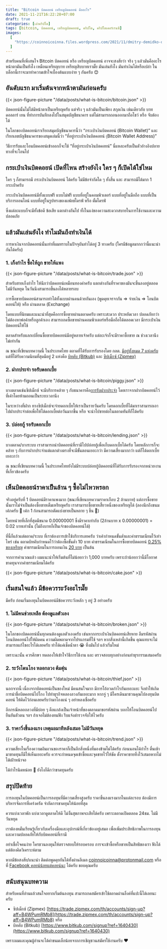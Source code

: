```yaml
---
title: "Bitcoin บิตคอยน์ เหรียญบิตคอยน์ คืออะไร"
date: 2021-11-21T16:22:28+07:00
draft: true
categories: [เล่าคริปโต]
tags: [bitcoin, บิตคอยน์, เหรียญบิตคอยน์, คริปโต, คริปโตเคอร์เรนซี]
images:
  [
    "https://coinnoicoinna.files.wordpress.com/2021/11/dmitry-demidko-og3a-ilg8ay-unsplash_q85_r768x.jpg",
  ]
---
```


สำหรับคนที่เพิ่งสนใจ Bitcoin บิตคอยน์ หรือ เหรียญบิตคอยน์ อาจจะสงสัยว่า จริง ๆ แล้วมันคืออะไร หน้าตามันเป็นยังไง เหมือนเหรียญบาท เหรียญสิบบาทเรามั๊ย มันเล่นยังไง มันทำเงินได้หรือเปล่า ในบล็อกนี้เราจะมาทำความเข้าใจเบื้องต้นแบบง่าย ๆ กันครับ 😊

<!--more-->

## อันดับแรก มาเริ่มต้นจากหน้าตามันก่อนครับ

{{< json-figure-picture "/data/posts/what-is-bitcoin/bitcoin.json" >}}

บิตคอยน์นั้นไม่ได้มีหน้าตาเป็นเหรียญครับ แต่จริง ๆ แล้วมันเป็นเพียง สกุลเงิน เช่นเดียวกับ บาท ดอลลาร์ เยน ที่ทำการบันทึกลงไปในสมุดบัญชีธนาคาร แต่ไม่สามารถถอนออกมาถือโชว์ หรือ จับต้องได้

ในโลกของบิตคอยน์เราเรียกสมุดบัญชีธนาคารนี้ว่า “กระเป๋าเงินบิตคอยน์ (Bitcoin Wallet)” และเรียกเลขบัญชีธนาคารของสมุดเล่มนี้ว่า “ที่อยู่กระเป๋าเงินบิตคอยน์ (ฺBitcoin Wallet Address)”

วิธีการรับและโอนบิตคอยน์เข้าออกก็จะใช้ “ที่อยู่กระเป๋าเงินบิตคอยน์” นี่แหละครับเป็นตัวอ้างอิงปลายทางที่จะโอนไป

## กระเป๋าเงินบิตคอยน์ เปิดที่ไหน สร้างยังไง ใคร ๆ ก็เปิดได้ใช่ไหม

ใคร ๆ ก็สามารถมี กระเป๋าเงินบิตคอยน์ ได้ครับ ไม่มีข้อจำกัดใด ๆ ทั้งสิ้น และ สามารถมีได้มาก 1 กระเป๋าครับ

กระเป๋าเงินบิตคอยน์มีทั้งแบบฟรี แบบไม่ฟรี แบบที่อยู่ในคอมพิวเตอร์ แบบที่อยู่ในมือถือ แบบที่เป็นบริการออนไลน์ แบบที่อยู่ในรูปทรงของแฟลชไดรฟ์ หรือ ตั้มไดรฟ์

ซึ่งแต่ละแบบก็จะมีทั้งข้อดี ข้อเสีย แตกต่างกันไป ทั้งในแง่ของความสะดวกสบายในการใช้งานและความปลอดภัย

## แล้วมันเล่นยังไง ทำไมมันถึงทำเงินได้

การหาเงินจากบิตคอยน์นั้นเท่าที่ผมทราบในปัจจุบันทำได้อยู่ 3 ทางครับ (ใครมีข้อมูลมากกว่านี้แนะนำกันได้ครับ)

### 1. เก็งกำไร ซื้อให้ถูก ขายให้แพง

{{< json-figure-picture "/data/posts/what-is-bitcoin/trade.json" >}}

สำหรับสายเก็งกำไร ให้นึกว่าบิตคอยน์เหมือนทองคำครับ แตกต่างกันที่ราคาของมันจะขึ้นลงอยู่ตลอด ไม่มีวันหยุด ในวันนึงสามารถขึ้นลงได้หลายรอบ

การซื้อขายบิตคอยน์สามารถทำได้ทั้งแบบผ่านคนด้วยกันเอง (พูดคุยเจรจากัน => จ่ายเงิน => โอนบิตคอยน์ให้) หรือ ผ่านตลาด (Exchange)

โดยแบบที่นิยมและแนะนำที่สุดคือการซื้อขายผ่านตลาดครับ เพราะสะดวก ประหยัดเวลา ปลอดภัยกว่า ไม่ต้องหาพ่อค้าหรือลูกค้าเอง สามารถกดซื้อขายผ่านคอมพิวเตอร์หรือมือถือได้ตลอดเวลา มีกระเป๋าเงินบิตคอยน์ให้ใช้

ตลาดสำหรับแลกเปลี่ยนซื้อขายบิตคอยน์มีอยู่หลายเจ้าครับ แต่ละเจ้าก็จะมีราคาซื้อขาย ณ ช่วงเวลานึงไม่เท่ากัน

ณ ขณะที่เขียนบทความนี้ ในประเทศไทย ตลาดที่ได้รับการรับรองโดย กลต. [มีอยู่ทั้งหมด 7 แห่งครับ](https://www.sec.or.th/digitalasset) แต่ที่ได้รับความนิยมที่สุดมีอยู่ 2 แห่งคือ [บิทคับ (Bitkub)](https://www.bitkub.com/) และ [ซิปเม็กซ์ (Zipmex)](https://zipmex.com/th/)

### 2. ฝากประจำ รอรับดอกเบี้ย

{{< json-figure-picture "/data/posts/what-is-bitcoin/piggy.json" >}}

บางตลาดเช่นซิปเม็กซ์ จะมีบริการคล้าย ๆ กับธนาคารคือ[การรับฝากประจำ](https://zipmex.com/th/ziplock/) โดยเราจากฝากบิตคอยน์ไว้ที่เค้าโดยห้ามถอนเป็นระยะเวลานึง

ในระหว่างที่ฝาก ทางซิปเม็กซ์จะจ่ายดอกเบี้ยให้เราเป็นรายวันครับ โดยดอกเบี้ยที่ได้มาเราสามารถเอาไปฝากประจำต่อเพื่อให้ได้ดอกเบี้ยต่อวันมากขึ้น หรือ จะนำไปขายต่อในตลาดทันทีก็ได้ครับ

### 3. ปล่อยกู้ รอรับดอกเบี้ย

{{< json-figure-picture "/data/posts/what-is-bitcoin/lending.json" >}}

บางตลาด/บางระบบ เราสามารถนำบิตคอยน์ที่เรามีไปปล่อยกู้เพื่อเก็บดอกเบี้ยได้ครับ โดยหลักการก็จะคล้าย ๆ กับการฝากประจำแต่แตกต่างตรงที่จะมีขั้นตอนเยอะกว่า มีความเสี่ยงมากกว่า แต่ก็ได้ดอกเบี้ยเยอะกว่า

ณ ขณะที่เขียนบทความนี้ ในประเทศไทยยังไม่มีระบบปล่อยกู้บิตคอยน์ที่ได้รับการรับรองจากหน่วยงานที่เกี่ยวข้องครับ

## เห็นบิตคอยน์ราคาเป็นล้าน ๆ ซื้อไม่ไหวหรอก

จริงอยู่ครับที่ 1 บิตคอยน์มีราคาแพงมาก (ขณะที่เขียนบทความราคาเกือบ 2 ล้านบาท) แต่การซื้อขายนั้นเราไม่จำเป็นต้องซื้อขายเต็มเหรียญครับ เราสามารถซื้อขายเสี้ยวหนึ่งของเหรียญได้ (ลองนึกถึงขนมเค้กครับ
🎂 เค้ก 1 ก้อนสามารถตัดแบ่งขายเป็นหลาย ๆ ชิ้น 🍰)

โดยหน่วยที่เล็กที่สุดมีขนาด 0.00000001 ซึ่งมีราคาเท่ากับ (2ล้านบาท x 0.00000001) = 0.02 บาทเท่านั้น (ไม่ถึงบาทก็เป็นเจ้าของบิตคอยน์ได้)

ที่นี้ก็แล้วแต่ตลาด/ระบบ ที่เราต้องการเข้าใช้บริการเลยครับ ว่าเค้ากำหนดขั้นต่ำและค่าธรรมเนียมไว้เท่าไหร่ เช่น ตลาดบิทคับกำหนดไว้ว่าต้องซื้อขั้นต่ำ 10 บาท ค่าธรรมเนียมในการซื้อขายบิตคอยน์ [0.25% ของเหรียญ](https://www.bitkub.com/fee/cryptocurrency) ค่าธรรมเนียมในการถอนเงิน [20 บาท](https://www.bitkub.com/fee/thb) เป็นต้น

จากการคำนวณแล้ว ผมแนะนำให้เริ่มต้นที่ไม่น้อยกว่า 1,000 บาทครับ เพราะถ้าน้อยกว่านี้มีโอกาศขาดทุนจากค่าธรรมเนียมได้ครับ

{{< json-figure-picture "/data/posts/what-is-bitcoin/cake.json" >}}

## เริ่มสนใจแล้ว มีข้อควรระวังอะไรมั๊ย

มีครับ ก่อนเริ่มลงทุนในบิตคอยน์มีข้อควรระวังหลัก ๆ อยู่ 3 อย่างครับ

### 1. ไม่มีคนช่วยเหลือ ต้องดูแลตัวเอง

{{< json-figure-picture "/data/posts/what-is-bitcoin/broken.json" >}}

ในโลกของบิตคอยน์นั้นทุกคนต้องดูแลตัวเองครับ เช่นหากกระเป๋าเงินบิตคอยน์เสียหาย ลืมรหัสผ่าน โอนบิตคอยน์ไปให้ผิดคน ความผิดพลาดจากโปรแกรมที่ใช้ ฯลฯ หากสิ่งเหล่านี้เกิดขึ้น คุณแทบจะไม่สามารถแก้ไขอะไรได้เลยครับ ทำได้แค่เช็ดน้ำตา 😭 ทิ้งมันไป แล้วเริ่มใหม่

เพราะฉะนั้น ควรศึกษา ทดลองให้เข้าใจวิธีการใช้งาน และ ตรวจสอบทุกอย่างก่อนทำธุรกรรมเสมอครับ

### 2. ระวังโดนโกง หลอกลวง ต้มตุ๋น

{{< json-figure-picture "/data/posts/what-is-bitcoin/thief.json" >}}

นอกจากนี้ เนื่องจากบิตคอยน์เป็นของใหม่ มีคนสนใจมาก มีการโอ้อวดกำไรกันเยอะแยะ จึงทำให้เกิดการนำชื่อบิตคอยน์ไปโกง ไปทำธุรกิจหลองลวงกันเยอะมาก หากจู่ ๆ มีใครเดินมาชวนคุณไปลงทุนบิตคอยน์ ให้คิดไว้ก่อนเลยครับว่ามาโกงแน่ ๆ อย่าหลงเชื่อครับ

อีกกรณีหลอกลวงที่มีบ่อย ๆ คือแกล้งเป็นเจ้าหน้าที่ของตลาดมาขอรหัสผ่าน บอกให้โอนบิตคอยน์ไปยืนยันตัวตน ฯลฯ ถ้าเจอไม่ต้องทนฟัง รีบแจ้งตำรวจจับให้ไวครับ

### 3. ราคาวิ่งขึ้นลงแรง เหตุผลมาทีหลังเสมอ ไม่มีวันหยุด

{{< json-figure-picture "/data/posts/what-is-bitcoin/trend.json" >}}

ความเสี่ยงในเรื่องความผันผวนของราคาก็เป็นอีกสิ่งหนึ่งที่มองข้ามไม่ได้ครับ ก่อนนอนได้กำไร ตื่นเช้ามาขาดทุนก็มีให้เห็นเยอะครับ ควรจะกำหนดจุดเข้าซื้อและจุดขายไว้ให้ชัด ตั้งราคาขายทิ้งไว้เสมอหากไม่ได้เฝ้าหน้าจอ

ได้กำไรนิดหน่อย 💸 ยังไงก็ดีกว่าขาดทุนครับ

## สรุปปิดท้าย

การลงทุนในบิตคอยน์เป็นการลงทุนที่มีความเสี่ยงสูงครับ ราคาขึ้นลงแรงมากในแต่ละรอบ ต้องมีการบริหารจัดการที่เคร่งครัด จำกัดการขาดทุนให้น้อยที่สุด

ควรแบ่งเวลาพัก แบ่งเวลาดูตลาดให้ดี ไม่งั้นสุขภาพจะเสียได้ครับ เพราะตลาดเปิดตลอด 24ชม. ไม่มีวันหยุด

เราต้องหมั่นเรียนรู้เกี่ยวกับเครื่องมือและอุปกรณ์ที่เกี่ยวข้องอยู่เสมอ เพื่อเพิ่มประสิทธิภาพในการลงทุนและความปลอดภัยให้กับบิตคอยน์ที่เรามี

อย่าเชื่อใจคนง่าย ใครชวนลงทุนให้ตรวจสอบให้รอบครอบ การจะเข้าซื้อหรือขายเป็นสิทธิของเรา ฟังได้แต่ต้องคิดวิเคราะห์ตาม

หากมีข้อสงสัย/แนะนำ ติดต่อพูดคุยกันได้ทั้งผ่านอีเมล [coinnoicoinna@protonmail.com](mailto:coinnoicoinna@protonmail.com) หรือที่ [Facebook คอยน์น้อยแต่คอยน์นะ](https://www.facebook.com/coinnoicoinna) ได้ครับ ขอบคุณครับ

## สนับสนุนบทความ

สำหรับคนที่อ่านแล้วสนใจอยากเริ่มต้นลงทุน สามารถกดสมัครเข้าใช้ตลาดผ่านลิ้งค์ที่แปะนี้ได้เลยนะครับ

- ซิปเม็กซ์ (Zipmex) [https://trade.zipmex.com/th/accounts/sign-up?aff=B4WPumRMb8](https://trade.zipmex.com/th/accounts/sign-up?aff=B4WPumRMb8) หรือ
- บิทคับ (Bitkub) [https://www.bitkub.com/signup?ref=1640430](https://www.bitkub.com/signup?ref=1640430)

เพราะผมและคุณผู้อ่านจะได้ค่าขนมเล็กน้อยจากการเชิญชวนสมัครใช้งานครับ ❤️
